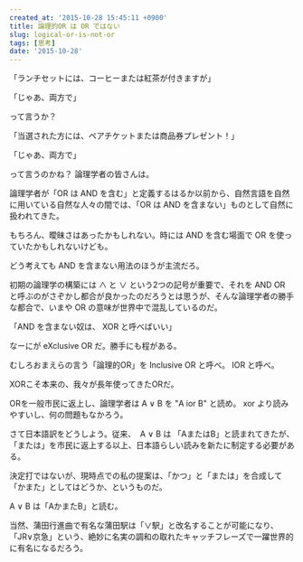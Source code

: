 ```yaml
---
created_at: '2015-10-28 15:45:11 +0900'
title: 論理的OR は OR ではない
slug: logical-or-is-not-or
tags: [思考]
date: '2015-10-28'
---
```


「ランチセットには、コーヒーまたは紅茶が付きますが」

「じゃあ、両方で」

って言うか？

「当選された方には、ペアチケットまたは商品券プレゼント！」

「じゃあ、両方で」

って言うのかね？ 論理学者の皆さんは。

論理学者が「OR は AND を含む」と定義するはるか以前から、自然言語を自然に用いている自然な人々の間では、「OR は AND を含まない」ものとして自然に扱われてきた。

もちろん、曖昧さはあったかもしれない。時には AND を含む場面で OR を使っていたかもしれないけども。

どう考えても AND を含まない用法のほうが主流だろ。

初期の論理学の構築には ∧ と ∨ という2つの記号が重要で、それを AND OR と呼ぶのがさぞかし都合が良かったのだろうとは思うが、そんな論理学者の勝手な都合で、いまや OR の意味が世界中で混乱しているのだ。

「AND を含まない奴は、 XOR と呼べばいい」

なーにが eXclusive OR だ。勝手にも程がある。

むしろおまえらの言う「論理的OR」を Inclusive OR と呼べ。 IOR と呼べ。

XORこそ本来の、我々が長年使ってきたORだ。

ORを一般市民に返上し、論理学者は A ∨ B を "A ior B" と読め。 xor より読みやすいし、何の問題もなかろう。

さて日本語訳をどうしよう。従来、  A ∨ B は 「AまたはB」と読まれてきたが、「または」を市民に返上する以上、日本語らしい読みを新たに制定する必要がある。

決定打ではないが、現時点での私の提案は、「かつ」と「または」を合成して「かまた」としてはどうか、というものだ。

A ∨ B は「AかまたB」と読む。

当然、蒲田行進曲で有名な蒲田駅は「∨駅」と改名することが可能になり、「JR∨京急」という、絶妙に名実の調和の取れたキャッチフレーズで一躍世界的に有名になるだろう。

